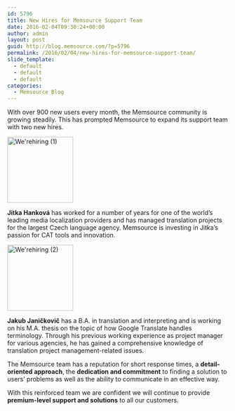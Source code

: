 ```yaml
---
id: 5796
title: New Hires for Memsource Support Team
date: 2016-02-04T09:30:24+00:00
author: admin
layout: post
guid: http://blog.memsource.com/?p=5796
permalink: /2016/02/04/new-hires-for-memsource-support-team/
slide_template:
  - default
  - default
  - default
categories:
  - Memsource Blog
---
```

<span style="font-weight: 400;">With over 900 new users every month, the Memsource community is growing steadily. This has prompted Memsource to expand its support team with two new hires.</span>

<!--more-->

[<img class="alignnone size-full wp-image-5801" src="/wp-content/uploads/2016/02/Werehiring-1.png" alt="We'rehiring (1)" width="150" height="150" data-id="5801" />](/wp-content/uploads/2016/02/Werehiring-1.png)

**Jitka Hanková** <span style="font-weight: 400;">has worked for a number of years for one of the world’s leading media localization providers and has managed translation projects for the largest Czech language agency. Memsource is investing in Jitka’s passion for CAT tools and innovation.</span>

[<img class="alignnone size-full wp-image-5802" src="/wp-content/uploads/2016/02/Werehiring-2.png" alt="We'rehiring (2)" width="150" height="150" data-id="5802" />](/wp-content/uploads/2016/02/Werehiring-2.png)

**Jakub Janičkovič** <span style="font-weight: 400;">has a B.A. in translation and interpreting and is working on his M.A. thesis on the topic of how Google Translate handles terminology. Through his previous working experience as project manager for various agencies, he has gained a comprehensive knowledge of translation project management-related issues.</span>

<span style="font-weight: 400;">The Memsource team has a reputation for short response times, a </span>**detail-oriented approach**<span style="font-weight: 400;">, the </span>**dedication and commitment** <span style="font-weight: 400;">to finding a solution to users’ problems as well as the ability to communicate in an effective way.</span>

<span style="font-weight: 400;">With this reinforced team we are confident we will continue to provide <strong>premium-level </strong></span><span style="font-weight: 400;"><strong>support and solutions</strong> to all our customers.</span>